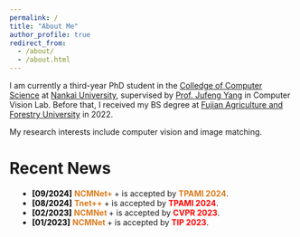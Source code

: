 ```yaml
---
permalink: /
title: "About Me"
author_profile: true
redirect_from: 
  - /about/
  - /about.html
---
```


I am currently a third-year PhD student in the [Colledge of Computer Science](https://cc.nankai.edu.cn/) at [Nankai University](https://www.nankai.edu.cn/), supervised by [Prof. Jufeng Yang](https://cv.nankai.edu.cn/) in Computer Vision Lab. Before that, I received my BS degree at [Fujian Agriculture and Forestry University](https://www.fafu.edu.cn/) in 2022. 

My research interests include computer vision and image matching.

Recent News
======

<ul style="padding-left: 40px; padding-bottom: 0px;">
  <li><font style="color:black; font-weight: bold;">[09/2024]</font> <font style="color:rgb(219,122,27); font-weight: bold;">NCMNet+ </font>+ is accepted by <font style="color:rgb(219,122,27); font-weight: bold;">TPAMI 2024</font>.
  <li><font style="color:black; font-weight: bold;">[08/2024]</font> <font style="color:rgb(219,122,27); font-weight: bold;">Tnet++ </font>+ is accepted by <font style="color:rgb(255,0,0); font-weight: bold;">TPAMI 2024</font>.
  <li><font style="color:black; font-weight: bold;">[02/2023]</font> <font style="color:rgb(219,122,27); font-weight: bold;">NCMNet </font>+ is accepted by <font style="color:rgb(255,0,0); font-weight: bold;">CVPR 2023</font>.
  <li><font style="color:black; font-weight: bold;">[01/2023]</font> <font style="color:rgb(219,122,27); font-weight: bold;">NCMNet </font>+ is accepted by <font style="color:rgb(255,0,0); font-weight: bold;">TIP 2023</font>.
</ul>
<br>
